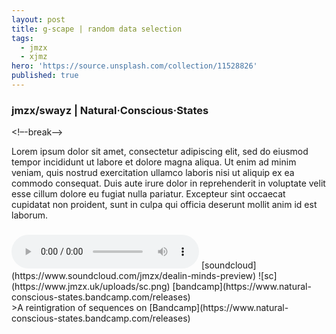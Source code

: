 ```yaml
---
layout: post
title: g-scape | random data selection
tags:
  - jmzx
  - xjmz
hero: 'https://source.unsplash.com/collection/11528826'
published: true
---
```

###  jmzx/swayz | Natural·Conscious·States
<!–-break-–>
<p>
Lorem ipsum dolor sit amet, consectetur adipiscing elit, sed do eiusmod tempor incididunt ut labore et dolore magna aliqua. Ut enim ad minim veniam, quis nostrud exercitation ullamco laboris nisi ut aliquip ex ea commodo consequat. Duis aute irure dolor in reprehenderit in voluptate velit esse cillum dolore eu fugiat nulla pariatur. Excepteur sint occaecat cupidatat non proident, sunt in culpa qui officia deserunt mollit anim id est laborum.
</p>
<!–-break-–>
<div class="cont">
<h3></h3>
</div>
<audio class="audio" controls="controls">
<source type="audio/mpeg" src="https://www.jmzx.uk/uploads/audio/A-102-In-a-day.mp3?_=1">
</audio>
<!–-break-–>
[soundcloud](https://www.soundcloud.com/jmzx/dealin-minds-preview)
<!–-break-–>
![sc](https://www.jmzx.uk/uploads/sc.png)
<!–-break-–>
[bandcamp](https://www.natural-conscious-states.bandcamp.com/releases)
<!–-break-–>
<div class="horizontal image"
<object type="image/svg+xml" datta="{{ site.blog.logo_path}}" relative_url }}" class="logosvg"></object>
  <span class="icon-neutral"></span>
>A reintigration of sequences on [Bandcamp](https://www.natural-conscious-states.bandcamp.com/releases)
<!–-break-–>

